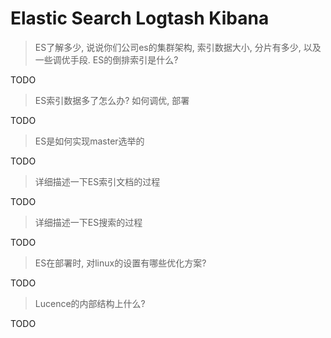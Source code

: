 # Elastic Search Logtash Kibana

> ES了解多少, 说说你们公司es的集群架构, 索引数据大小, 分片有多少, 以及一些调优手段. ES的倒排索引是什么?

TODO
> ES索引数据多了怎么办? 如何调优, 部署

TODO
> ES是如何实现master选举的

TODO
> 详细描述一下ES索引文档的过程

TODO
> 详细描述一下ES搜索的过程

TODO
> ES在部署时, 对linux的设置有哪些优化方案?

TODO
> Lucence的内部结构上什么?

TODO
